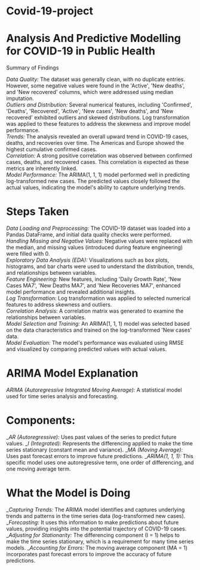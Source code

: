 # Covid-19-project
# Analysis And Predictive Modelling for COVID-19 in Public Health

Summary of Findings

*Data Quality:* The dataset was generally clean, with no duplicate entries. However, some negative values were found in the 'Active', 'New deaths', and 'New recovered' columns, which were addressed using median imputation. 
\
*Outliers and Distribution:* Several numerical features, including 'Confirmed', 'Deaths', 'Recovered', 'Active', 'New cases', 'New deaths', and 'New recovered' exhibited outliers and skewed distributions. Log transformation was applied to these features to address the skewness and improve model performance. 
\
*Trends:* The analysis revealed an overall upward trend in COVID-19 cases, deaths, and recoveries over time. The Americas and Europe showed the highest cumulative confirmed cases.
\
*Correlation:* A strong positive correlation was observed between confirmed cases, deaths, and recovered cases. This correlation is expected as these metrics are inherently linked.
\
*Model Performance:* The ARIMA(1, 1, 1) model performed well in predicting log-transformed new cases. The predicted values closely followed the actual values, indicating the model's ability to capture underlying trends.

# Steps Taken

*Data Loading and Preprocessing:* The COVID-19 dataset was loaded into a Pandas DataFrame, and initial data quality checks were performed.
\
*Handling Missing and Negative Values:* Negative values were replaced with the median, and missing values (introduced during feature engineering) were filled with 0.
\
*Exploratory Data Analysis (EDA):* Visualizations such as box plots, histograms, and bar charts were used to understand the distribution, trends, and relationships between variables.
\
*Feature Engineering:* New features, including 'Daily Growth Rate', 'New Cases MA7', 'New Deaths MA7', and 'New Recoveries MA7', enhanced model performance and revealed additional insights.
\
*Log Transformation:* Log transformation was applied to selected numerical features to address skewness and outliers.
\
*Correlation Analysis:* A correlation matrix was generated to examine the relationships between variables.
\
*Model Selection and Training:* An ARIMA(1, 1, 1) model was selected based on the data characteristics and trained on the log-transformed 'New cases' data.
\
*Model Evaluation:* The model's performance was evaluated using RMSE and visualized by comparing predicted values with actual values.

# ARIMA Model Explanation

*ARIMA (Autoregressive Integrated Moving Average):* A statistical model used for time series analysis and forecasting.
# Components:
_*AR (Autoregressive):* Uses past values of the series to predict future values.
_*I (Integrated):* Represents the differencing applied to make the time series stationary (constant mean and variance).
_*MA (Moving Average):* Uses past forecast errors to improve future predictions.
_*ARIMA(1, 1, 1):* This specific model uses one autoregressive term, one order of differencing, and one moving average term.
# What the Model is Doing

_*Capturing Trends:* The ARIMA model identifies and captures underlying trends and patterns in the time series data (log-transformed new cases).
_*Forecasting:* It uses this information to make predictions about future values, providing insights into the potential trajectory of COVID-19 cases.
_*Adjusting for Stationarity:* The differencing component (I = 1) helps to make the time series stationary, which is a requirement for many time series models.
_*Accounting for Errors:* The moving average component (MA = 1) incorporates past forecast errors to improve the accuracy of future predictions.
